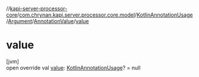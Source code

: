 //[kapi-server-processor-core](../../../../../index.md)/[com.chrynan.kapi.server.processor.core.model](../../../index.md)/[KotlinAnnotationUsage](../../index.md)/[Argument](../index.md)/[AnnotationValue](index.md)/[value](value.md)

# value

[jvm]\
open override val [value](value.md): [KotlinAnnotationUsage](../../index.md)? = null
